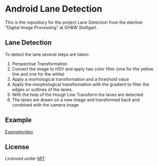 # Android Lane Detection
This is the repository for the project Lane Detection from the elective "Digital Image Processing" at DHBW Stuttgart.
## Lane Detection
To detect the lane several steps are taken:
1. Perspective Transformation
2. Convert the image to HSV and apply two color filter (one for the yellow line and one for the white)
3. Apply a morhological transformation and a threshold value 
4. Apply the morphological transformation with the gradient to filter the edges or outlines of the lanes. 
5. With the help of the Hough Line Transform the lanes are detected. 
6. The lanes are drawn on a new image and transformed back and combined with the camera image
## Example
[Examplevideo](example.mov)
## License
Licensed under [MIT](LICENSE.md)